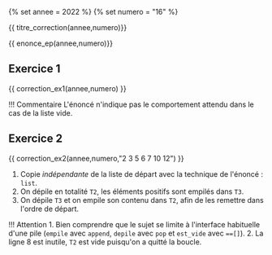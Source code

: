 {% set annee = 2022 %}
{% set numero = "16" %}


{{ titre_correction(annee,numero)}}

{{ enonce_ep(annee,numero)}}
 

## Exercice 1

{{ correction_ex1(annee,numero) }}

!!! Commentaire
    L'énoncé n'indique pas le comportement attendu dans le cas de la liste vide.


## Exercice 2 
{{ correction_ex2(annee,numero,"2 3 5 6 7 10 12") }}

1. Copie *indépendante* de la liste de départ avec la technique de l'énoncé : `list`.
2. On dépile en totalité `T2`, les éléments positifs sont empilés dans `T3`.
3. On dépile `T3` et on empile son contenu dans `T2`, afin de les remettre dans l'ordre de départ.

!!! Attention
    1. Bien comprendre que le sujet se limite à l'interface habituelle d'une pile (`empile` avec `append`, `depile` avec `pop` et `est_vide` avec `==[]`). 
    2. La ligne 8 est inutile, `T2` est vide puisqu'on a quitté la boucle.